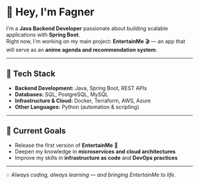 # 👋 Hey, I'm Fagner

I'm a **Java Backend Developer** passionate about building scalable applications with **Spring Boot**.  
Right now, I'm working on my main project: **EntertainMe** 🎬 — an app that will serve as an **anime agenda and recommendation system**.  

---

## 🚀 Tech Stack

- **Backend Development:** Java, Spring Boot, REST APIs  
- **Databases:** SQL, PostgreSQL, MySQL  
- **Infrastructure & Cloud:** Docker, Terraform, AWS, Azure  
- **Other Languages:** Python (automation & scripting)  

---

## 🎯 Current Goals

- Release the first version of **EntertainMe** 🚀  
- Deepen my knowledge in **microservices and cloud architectures**  
- Improve my skills in **infrastructure as code** and **DevOps practices**  

---

💡 *Always coding, always learning — and bringing EntertainMe to life.*  
